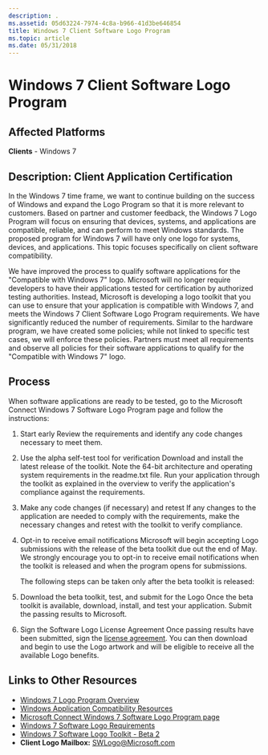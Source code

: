 ```yaml
---
description: .
ms.assetid: 05d63224-7974-4c8a-b966-41d3be646854
title: Windows 7 Client Software Logo Program
ms.topic: article
ms.date: 05/31/2018
---
```


# Windows 7 Client Software Logo Program

## Affected Platforms

 **Clients** - Windows 7  


## Description: Client Application Certification

In the Windows 7 time frame, we want to continue building on the success of Windows and expand the Logo Program so that it is more relevant to customers. Based on partner and customer feedback, the Windows 7 Logo Program will focus on ensuring that devices, systems, and applications are compatible, reliable, and can perform to meet Windows standards. The proposed program for Windows 7 will have only one logo for systems, devices, and applications. This topic focuses specifically on client software compatibility.

We have improved the process to qualify software applications for the "Compatible with Windows 7" logo. Microsoft will no longer require developers to have their applications tested for certification by authorized testing authorities. Instead, Microsoft is developing a logo toolkit that you can use to ensure that your application is compatible with Windows 7, and meets the Windows 7 Client Software Logo Program requirements. We have significantly reduced the number of requirements. Similar to the hardware program, we have created some policies; while not linked to specific test cases, we will enforce these policies. Partners must meet all requirements and observe all policies for their software applications to qualify for the "Compatible with Windows 7" logo.

## Process

When software applications are ready to be tested, go to the Microsoft Connect Windows 7 Software Logo Program page and follow the instructions:

1.  Start early Review the requirements and identify any code changes necessary to meet them.
2.  Use the alpha self-test tool for verification Download and install the latest release of the toolkit. Note the 64-bit architecture and operating system requirements in the readme.txt file. Run your application through the toolkit as explained in the overview to verify the application's compliance against the requirements.
3.  Make any code changes (if necessary) and retest If any changes to the application are needed to comply with the requirements, make the necessary changes and retest with the toolkit to verify compliance.
4.  Opt-in to receive email notifications Microsoft will begin accepting Logo submissions with the release of the beta toolkit due out the end of May. We strongly encourage you to opt-in to receive email notifications when the toolkit is released and when the program opens for submissions.

    The following steps can be taken only after the beta toolkit is released:

5.  Download the beta toolkit, test, and submit for the Logo Once the beta toolkit is available, download, install, and test your application. Submit the passing results to Microsoft.
6.  Sign the Software Logo License Agreement Once passing results have been submitted, sign the [license agreement](/windows-hardware/drivers/dashboard/winqual-submission-tool--winqualexe-). You can then download and begin to use the Logo artwork and will be eligible to receive all the available Logo benefits.

## Links to Other Resources

-   [Windows 7 Logo Program Overview](https://msdn.microsoft.com/windows/dd203105.aspx)
-   [Windows Application Compatibility Resources](/windows/apps/desktop/)
-   [Microsoft Connect Windows 7 Software Logo Program page](/collaborate/connect-redirect?SiteID=831)
-   [Windows 7 Software Logo Requirements](/previous-versions/windows/hardware/hck/dn641155(v=vs.85))
-   [Windows 7 Software Logo Toolkit - Beta 2](https://www.microsoft.com/windowsserver2008/en/us/isv.aspx)
-   **Client Logo Mailbox:** <SWLogo@Microsoft.com>

 

 
